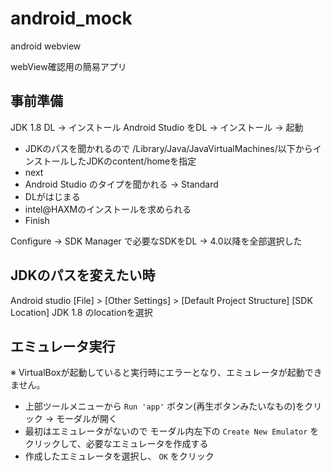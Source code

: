 # android_mock
android webview

webView確認用の簡易アプリ

## 事前準備
JDK 1.8 DL → インストール
Android Studio をDL → インストール → 起動

- JDKのパスを聞かれるので /Library/Java/JavaVirtualMachines/以下からインストールしたJDKのcontent/homeを指定
- next
- Android Studio のタイプを聞かれる → Standard
- DLがはじまる
- intel@HAXMのインストールを求められる
- Finish

Configure → SDK Manager で必要なSDKをDL
→ 4.0以降を全部選択した

## JDKのパスを変えたい時
Android studio
[File] > [Other Settings] > [Default Project Structure]
[SDK Location]
JDK 1.8 のlocationを選択

## エミュレータ実行
※ VirtualBoxが起動していると実行時にエラーとなり、エミュレータが起動できません。
- 上部ツールメニューから `Run 'app'` ボタン(再生ボタンみたいなもの)をクリック → モーダルが開く
- 最初はエミュレータがないので モーダル内左下の `Create New Emulator` をクリックして、必要なエミュレータを作成する
- 作成したエミュレータを選択し、 `OK` をクリック

